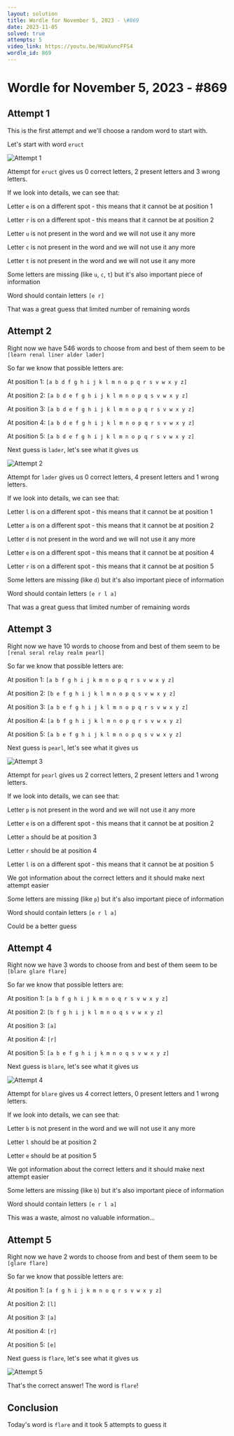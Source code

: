 ```yaml
---
layout: solution
title: Wordle for November 5, 2023 - \#869
date: 2023-11-05
solved: true
attempts: 5
video_link: https://youtu.be/HUaXuncFFS4
wordle_id: 869
---
```


# Wordle for November 5, 2023 - \#869

## Attempt 1

This is the first attempt and we'll choose a random word to start with.

Let's start with word `eruct`

![Attempt 1](2023-11-05/attempt-1.png)

Attempt for `eruct` gives us 0 correct letters, 2 present letters and 3 wrong letters.

If we look into details, we can see that:

Letter `e` is on a different spot - this means that it cannot be at position 1

Letter `r` is on a different spot - this means that it cannot be at position 2

Letter `u` is not present in the word and we will not use it any more

Letter `c` is not present in the word and we will not use it any more

Letter `t` is not present in the word and we will not use it any more

Some letters are missing (like `u`, `c`, `t`) but it's also important piece of information

Word should contain letters `[e r]`

That was a great guess that limited number of remaining words



## Attempt 2

Right now we have 546 words to choose from and best of them seem to be `[learn renal liner alder lader]`

So far we know that possible letters are:

At position 1: `[a b d f g h i j k l m n o p q r s v w x y z]`

At position 2: `[a b d e f g h i j k l m n o p q s v w x y z]`

At position 3: `[a b d e f g h i j k l m n o p q r s v w x y z]`

At position 4: `[a b d e f g h i j k l m n o p q r s v w x y z]`

At position 5: `[a b d e f g h i j k l m n o p q r s v w x y z]`

Next guess is `lader`, let's see what it gives us

![Attempt 2](2023-11-05/attempt-2.png)

Attempt for `lader` gives us 0 correct letters, 4 present letters and 1 wrong letters.

If we look into details, we can see that:

Letter `l` is on a different spot - this means that it cannot be at position 1

Letter `a` is on a different spot - this means that it cannot be at position 2

Letter `d` is not present in the word and we will not use it any more

Letter `e` is on a different spot - this means that it cannot be at position 4

Letter `r` is on a different spot - this means that it cannot be at position 5

Some letters are missing (like `d`) but it's also important piece of information

Word should contain letters `[e r l a]`

That was a great guess that limited number of remaining words



## Attempt 3

Right now we have 10 words to choose from and best of them seem to be `[renal seral relay realm pearl]`

So far we know that possible letters are:

At position 1: `[a b f g h i j k m n o p q r s v w x y z]`

At position 2: `[b e f g h i j k l m n o p q s v w x y z]`

At position 3: `[a b e f g h i j k l m n o p q r s v w x y z]`

At position 4: `[a b f g h i j k l m n o p q r s v w x y z]`

At position 5: `[a b e f g h i j k l m n o p q s v w x y z]`

Next guess is `pearl`, let's see what it gives us

![Attempt 3](2023-11-05/attempt-3.png)

Attempt for `pearl` gives us 2 correct letters, 2 present letters and 1 wrong letters.

If we look into details, we can see that:

Letter `p` is not present in the word and we will not use it any more

Letter `e` is on a different spot - this means that it cannot be at position 2

Letter `a` should be at position 3

Letter `r` should be at position 4

Letter `l` is on a different spot - this means that it cannot be at position 5

We got information about the correct letters and it should make next attempt easier

Some letters are missing (like `p`) but it's also important piece of information

Word should contain letters `[e r l a]`

Could be a better guess



## Attempt 4

Right now we have 3 words to choose from and best of them seem to be `[blare glare flare]`

So far we know that possible letters are:

At position 1: `[a b f g h i j k m n o q r s v w x y z]`

At position 2: `[b f g h i j k l m n o q s v w x y z]`

At position 3: `[a]`

At position 4: `[r]`

At position 5: `[a b e f g h i j k m n o q s v w x y z]`

Next guess is `blare`, let's see what it gives us

![Attempt 4](2023-11-05/attempt-4.png)

Attempt for `blare` gives us 4 correct letters, 0 present letters and 1 wrong letters.

If we look into details, we can see that:

Letter `b` is not present in the word and we will not use it any more

Letter `l` should be at position 2

Letter `e` should be at position 5

We got information about the correct letters and it should make next attempt easier

Some letters are missing (like `b`) but it's also important piece of information

Word should contain letters `[e r l a]`

This was a waste, almost no valuable information...



## Attempt 5

Right now we have 2 words to choose from and best of them seem to be `[glare flare]`

So far we know that possible letters are:

At position 1: `[a f g h i j k m n o q r s v w x y z]`

At position 2: `[l]`

At position 3: `[a]`

At position 4: `[r]`

At position 5: `[e]`

Next guess is `flare`, let's see what it gives us

![Attempt 5](2023-11-05/attempt-5.png)

That's the correct answer! The word is `flare`!

## Conclusion

Today's word is `flare` and it took 5 attempts to guess it

